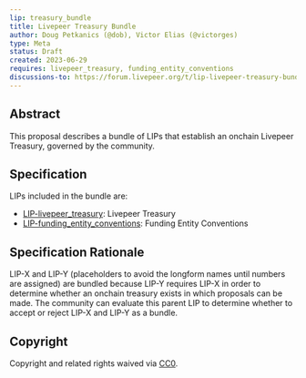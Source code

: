 ```yaml
---
lip: treasury_bundle
title: Livepeer Treasury Bundle
author: Doug Petkanics (@dob), Victor Elias (@victorges)
type: Meta
status: Draft
created: 2023-06-29
requires: livepeer_treasury, funding_entity_conventions
discussions-to: https://forum.livepeer.org/t/lip-livepeer-treasury-bundle-discussion-thread/2115
---
```


## Abstract

This proposal describes a bundle of LIPs that establish an onchain Livepeer Treasury, governed by the community.

## Specification

LIPs included in the bundle are:

- [LIP-livepeer_treasury](LIP-livepeer_treasury.md): Livepeer Treasury
- [LIP-funding_entity_conventions](LIP-funding_entity_conventions.md): Funding Entity Conventions

## Specification Rationale

LIP-X and LIP-Y (placeholders to avoid the longform names until numbers are assigned) are bundled because LIP-Y requires LIP-X in order to determine whether an onchain treasury exists in which proposals can be made. The community can evaluate this parent LIP to determine whether to accept or reject LIP-X and LIP-Y as a bundle.

## Copyright

Copyright and related rights waived via [CC0](https://creativecommons.org/publicdomain/zero/1.0/).
